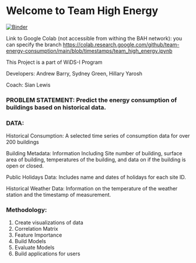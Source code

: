 # Welcome to Team High Energy

[![Binder](https://mybinder.org/badge_logo.svg)](https://mybinder.org/v2/gh/team-energy-consumption/main/timestamps)

Link to Google Colab (not accessible from withing the BAH network):
you can specify the branch
https://colab.research.google.com/github/team-energy-consumption/main/blob/timestamps/team_high_energy.ipynb


This Project is a part of WiDS-I Program

Developers: Andrew Barry, Sydney Green, Hillary Yarosh

Coach: Sian Lewis

### PROBLEM STATEMENT: Predict the energy consumption of buildings based on historical data. 

### DATA: 

Historical Consumption: A selected time series of consumption data for over 200 buildings

Building Metadata: Information Including Site number of building, surface area of building, temperatures of the building, and data on if the building is open or closed.

Public Holidays Data: Includes name and dates of holidays for each site ID.

Historical Weather Data: Information on the temperature of the weather station and the timestamp of measurement. 


### Methodology:

1. Create visualizations of data
2. Correlation Matrix
3. Feature Importance
4. Build Models
5. Evaluate Models
6. Build applications for users

